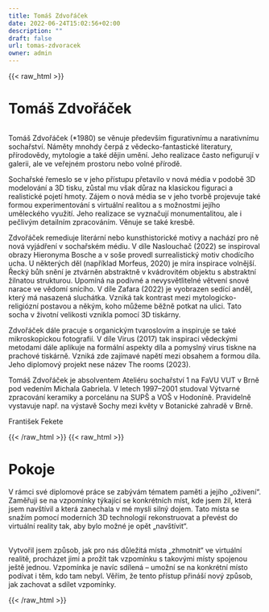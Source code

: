 ```yaml
---
title: Tomáš Zdvořáček
date: 2022-06-24T15:02:56+02:00
description: ""
draft: false
url: tomas-zdvoracek
owner: admin
---
```

{{< raw_html >}}
<h1 id="tom&aacute;&scaron;-zdvoř&aacute;ček">Tom&aacute;&scaron; Zdvoř&aacute;ček</h1>
<div class="page" title="Page 40">
<div class="section">
<div class="layoutArea">
<div class="column">
<p>Tomáš Zdvořáček (*1980) se věnuje především figurativnímu a narativnímu sochařství. Náměty mnohdy čerpá z vědecko-fantastické literatury, přírodovědy, mytologie a také dějin umění. Jeho realizace často nefigurují v galerii, ale ve veřejném prostoru nebo volné přírodě.</p>
<p>Sochařské řemeslo se v jeho přístupu přetavilo v nová média v podobě 3D modelování a 3D tisku, zůstal mu však důraz na klasickou figuraci a realistické pojetí hmoty. Zájem o nová média se v jeho tvorbě projevuje také formou experimentování s virtuální realitou a s možnostmi jejího uměleckého využití. Jeho realizace se vyznačují monumentalitou, ale i pečlivým detailním zpracováním. Věnuje se také kresbě.</p>
<p>Zdvořáček remediuje literární nebo kunsthistorické motivy&nbsp;a nachází pro ně nová vyjádření v sochařském médiu. V díle Naslouchač (2022) se inspiroval obrazy Hieronyma Bosche a v soše provedl surrealistický motiv chodícího ucha. U některých děl (například Morfeus, 2020) je míra inspirace volnější. Řecký bůh snění je ztvárněn abstraktně v kvádrovitém objektu s abstraktní žilnatou strukturou. Upomíná na podivné a nevysvětlitelné větvení snové narace ve vědomí snícího. V díle Zafara (2022) je vyobrazen sedící anděl, který má nasazená sluchátka. Vzniká tak kontrast mezi mytologicko-religiózní postavou a někým, koho můžeme běžně potkat na ulici. Tato socha v životní velikosti vznikla pomocí 3D tiskárny.</p>
<p>Zdvořáček dále pracuje s organickým tvaroslovím a inspiruje se také mikroskopickou fotografií. V díle Virus (2017) tak inspiraci vědeckými metodami dále aplikuje na formální aspekty díla a pomyslný virus tiskne na prachové tiskárně. Vzniká zde zajímavé napětí mezi obsahem&nbsp;a formou díla. Jeho diplomový projekt nese název The rooms (2023).</p>
<p>Tomáš Zdvořáček je absolventem Ateliéru sochařství 1 na FaVU VUT v Brně pod vedením Michala Gabriela. V letech 1997&ndash;2001 studoval Výtvarné zpracování keramiky a porcelánu na SUPŠ a VOŠ v Hodoníně. Pravidelně vystavuje např. na výstavě Sochy mezi květy v Botanické zahradě v Brně.</p>
<p>František Fekete</p>
</div>
</div>
</div>
</div>
{{< /raw_html >}}
<!-- SECTION BREAK -->
{{< raw_html >}}
<h1 class="b-detail__title">Pokoje</h1>
<p>V r&aacute;mci sv&eacute; diplomov&eacute; pr&aacute;ce se zab&yacute;v&aacute;m t&eacute;matem paměti a jej&iacute;ho &bdquo;oživen&iacute;&ldquo;. Zaměřuji se na vzpom&iacute;nky t&yacute;kaj&iacute;c&iacute; se konkr&eacute;tn&iacute;ch m&iacute;st, kde jsem žil, kter&aacute; jsem nav&scaron;t&iacute;vil&nbsp;a kter&aacute; zanechala v m&eacute; mysli siln&yacute; dojem. Tato m&iacute;sta se snaž&iacute;m pomoc&iacute; modern&iacute;ch 3D technologi&iacute; rekonstruovat a přev&eacute;st do virtu&aacute;ln&iacute; reality tak, aby bylo možn&eacute; je opět &bdquo;nav&scaron;t&iacute;vit&ldquo;.</p>
<p><br>Vytvořil jsem způsob, jak pro n&aacute;s důležit&aacute; m&iacute;sta &bdquo;zhmotnit&ldquo; ve virtu&aacute;ln&iacute; realitě, proch&aacute;zet jimi a prož&iacute;t tak vzpom&iacute;nku s takov&yacute;mi m&iacute;sty spojenou je&scaron;tě jednou. Vzpom&iacute;nka je nav&iacute;c sd&iacute;len&aacute; &ndash; umožn&iacute; se na konkr&eacute;tn&iacute; m&iacute;sto pod&iacute;vat i těm, kdo tam nebyl. Věř&iacute;m, že tento př&iacute;stup přin&aacute;&scaron;&iacute; nov&yacute; způsob, jak zachovat a sd&iacute;let vzpom&iacute;nky.</p>
{{< /raw_html >}}
